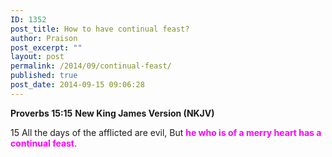 ```yaml
---
ID: 1352
post_title: How to have continual feast?
author: Praison
post_excerpt: ""
layout: post
permalink: /2014/09/continual-feast/
published: true
post_date: 2014-09-15 09:06:28
---
```

<strong>Proverbs 15:15</strong>
<strong> New King James Version (NKJV)</strong>

15 All the days of the afflicted are evil,
But <span style="color: #ff00ff;"><strong>he who is of a merry heart has a continual feast</strong></span>.